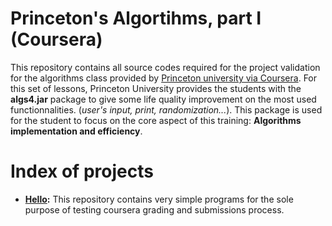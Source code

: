 # Princeton's Algortihms, part I (Coursera)
This repository contains all source codes required for the project validation for the algorithms class provided by [Princeton university via Coursera](https://www.coursera.org/learn/algorithms-part1). 
For this set of lessons, Princeton University provides the students with the **algs4.jar** package to give some life quality improvement on the most used functionnalities. (*user's input, print, randomization...*).
This package is used for the student to focus on the core aspect of this training: **Algorithms implementation and efficiency**.

# Index of projects
- **[Hello](/Hello):** This repository contains very simple programs for the sole purpose of testing coursera grading and submissions process.
